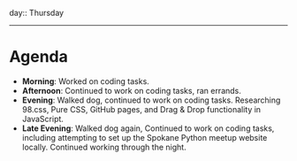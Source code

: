day:: Thursday

---

# Agenda

- **Morning**: Worked on coding tasks.
- **Afternoon**: Continued to work on coding tasks, ran errands.
- **Evening**: Walked dog, continued to work on coding tasks. Researching 98.css, Pure CSS, GitHub pages, and Drag & Drop functionality in JavaScript. 
- **Late Evening**: Walked dog again, Continued to work on coding tasks, including attempting to set up the Spokane Python meetup website locally. Continued working through the night. 
